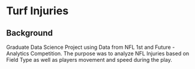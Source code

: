 # Turf Injuries 

## Background
Graduate Data Science Project using Data from NFL 1st and Future - Analytics Competition. The purpose was to analyze NFL Injuries based on Field Type as well as players movement and speed during the play. 
